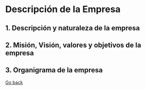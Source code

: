 # Descripción de la Empresa

## 1. Descripción y naturaleza de la empresa

## 2. Misión, Visión, valores y objetivos de la empresa

## 3. Organigrama de la empresa

[Go back](../README.md)
